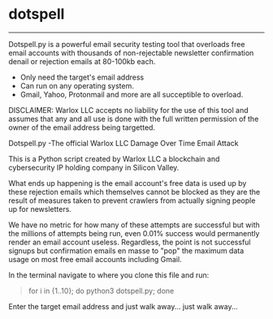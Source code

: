 # dotspell

-----------------------


Dotspell.py is a powerful email security testing tool that overloads free email accounts with thousands of non-rejectable newsletter confirmation
denail or rejection emails at 80-100kb each.

* Only need the target's email address
* Can run on any operating system.
* Gmail, Yahoo, Protonmail and more are all succeptible to overload.

DISCLAIMER: Warlox LLC accepts no liability for the use of this tool and assumes that any and all use
is done with the full written permission of the owner of the email address being targetted.

Dotspell.py -The official Warlox LLC Damage Over Time Email Attack

This is a Python script created by Warlox LLC a blockchain and cybersecurity IP holding company in Silicon Valley.

What ends up happening is the email account's free data is used up by these rejection emails
which themselves cannot be blocked as they are the result of measures taken to prevent 
crawlers from actually signing people up for newsletters.

We have no metric for how many of these attempts are successful but with the millions of
attempts being run, even 0.01% success would permanently render an email account useless.
Regardless, the point is not successful signups but confirmation emails en masse to "pop"
the maximum data usage on most free email accounts including Gmail.

In the terminal navigate to where you clone this file and run:

> for i in {1..10}; do python3 dotspell.py; done

Enter the target email address and just walk away... just walk away...

